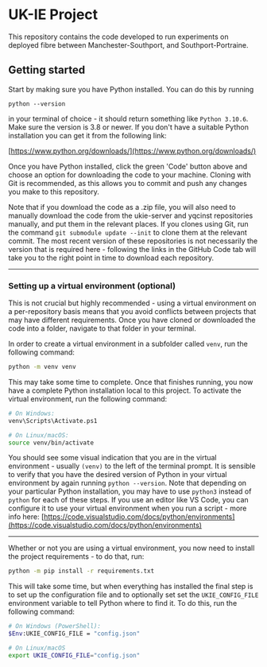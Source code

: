 # UK-IE Project

This repository contains the code developed to run experiments on deployed fibre between Manchester-Southport, and Southport-Portraine.

## Getting started

Start by making sure you have Python installed. You can do this by running 

```python --version```

in your terminal of choice - it should return something like `Python 3.10.6`. Make sure the version is 3.8 or newer. If you don't have a suitable Python installation you can get it from the following link:

[https://www.python.org/downloads/](https://www.python.org/downloads/)

Once you have Python installed, click the green 'Code' button above and choose an option for downloading the code to your machine. Cloning with Git is recommended, as this allows you to commit and push any changes you make to this repository. 

Note that if you download the code as a .zip file, you will also need to manually download the code from the ukie-server and yqcinst repositories manually, and put them in the relevant places. If you clones using Git, run the command `git submodule update --init` to clone them at the relevant commit. The most recent version of these repositories is not necessarily the version that is required here - following the links in the GitHub Code tab will take you to the right point in time to download each repository. 


---

### Setting up a virtual environment (optional)

This is not crucial but highly recommended - using a virtual environment on a per-repository basis means that you avoid conflicts between projects that may have different requirements. Once you have cloned or downloaded the code into a folder, navigate to that folder in your terminal. 

In order to create a virtual environment in a subfolder called `venv`, run the following command:

```bash
python -m venv venv
```
This may take some time to complete. Once that finishes running, you now have a complete Python installation local to this project. To activate the virtual environment, run the following command:

``` bash
# On Windows:
venv\Scripts\Activate.ps1

# On Linux/macOS:
source venv/bin/activate
```

You should see some visual indication that you are in the virtual environment - usually `(venv)` to the left of the terminal prompt. It is sensible to verify that you have the desired version of Python in your virtual environment by again running `python --version`. Note that depending on your particular Python installation, you may have to use `python3` instead of `python` for each of these steps. If you use an editor like VS Code, you can configure it to use your virtual environment when you run a script - more info here: [https://code.visualstudio.com/docs/python/environments](https://code.visualstudio.com/docs/python/environments)

---

Whether or not you are using a virtual environment, you now need to install the project requirements - to do that, run:

```bash
python -m pip install -r requirements.txt
```

This will take some time, but when everything has installed the final step is to set up the configuration file and to optionally set set the `UKIE_CONFIG_FILE` environment variable to tell Python where to find it. To do this, run the following command:

```bash
# On Windows (PowerShell):
$Env:UKIE_CONFIG_FILE = "config.json"

# On Linux/macOS
export UKIE_CONFIG_FILE="config.json"
```

